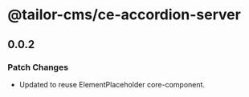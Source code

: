 # @tailor-cms/ce-accordion-server

## 0.0.2

### Patch Changes

- Updated to reuse ElementPlaceholder core-component.
